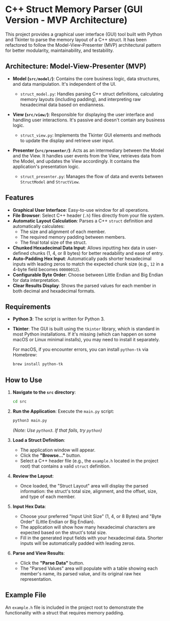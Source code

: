 # C++ Struct Memory Parser (GUI Version - MVP Architecture)

This project provides a graphical user interface (GUI) tool built with Python and Tkinter to parse the memory layout of a C++ struct. It has been refactored to follow the Model-View-Presenter (MVP) architectural pattern for better modularity, maintainability, and testability.

## Architecture: Model-View-Presenter (MVP)

- **Model (`src/model/`)**: Contains the core business logic, data structures, and data manipulation. It's independent of the UI.
  - `struct_model.py`: Handles parsing C++ struct definitions, calculating memory layouts (including padding), and interpreting raw hexadecimal data based on endianness.

- **View (`src/view/`)**: Responsible for displaying the user interface and handling user interactions. It's passive and doesn't contain any business logic.
  - `struct_view.py`: Implements the Tkinter GUI elements and methods to update the display and retrieve user input.

- **Presenter (`src/presenter/`)**: Acts as an intermediary between the Model and the View. It handles user events from the View, retrieves data from the Model, and updates the View accordingly. It contains the application's presentation logic.
  - `struct_presenter.py`: Manages the flow of data and events between `StructModel` and `StructView`.

## Features

- **Graphical User Interface**: Easy-to-use window for all operations.
- **File Browser**: Select C++ header (`.h`) files directly from your file system.
- **Automatic Layout Calculation**: Parses a C++ `struct` definition and automatically calculates:
  - The size and alignment of each member.
  - The required memory padding between members.
  - The final total size of the struct.
- **Chunked Hexadecimal Data Input**: Allows inputting hex data in user-defined chunks (1, 4, or 8 bytes) for better readability and ease of entry.
- **Auto-Padding Hex Input**: Automatically pads shorter hexadecimal inputs with leading zeros to match the expected chunk size (e.g., `12` in a 4-byte field becomes `00000012`).
- **Configurable Byte Order**: Choose between Little Endian and Big Endian for data interpretation.
- **Clear Results Display**: Shows the parsed values for each member in both decimal and hexadecimal formats.

## Requirements

- **Python 3**: The script is written for Python 3.
- **Tkinter**: The GUI is built using the `tkinter` library, which is standard in most Python installations. If it's missing (which can happen on some macOS or Linux minimal installs), you may need to install it separately.

  For macOS, if you encounter errors, you can install `python-tk` via Homebrew:
  ```bash
  brew install python-tk
  ```

## How to Use

1.  **Navigate to the `src` directory**:
    ```bash
    cd src
    ```

2.  **Run the Application**:
    Execute the `main.py` script:
    ```bash
    python3 main.py
    ```
    *(Note: Use `python3`. If that fails, try `python`)*

3.  **Load a Struct Definition**:
    - The application window will appear.
    - Click the **"Browse..."** button.
    - Select a C++ header file (e.g., the `example.h` located in the project root) that contains a valid `struct` definition.

4.  **Review the Layout**:
    - Once loaded, the "Struct Layout" area will display the parsed information: the struct's total size, alignment, and the offset, size, and type of each member.

5.  **Input Hex Data**:
    - Choose your preferred "Input Unit Size" (1, 4, or 8 Bytes) and "Byte Order" (Little Endian or Big Endian).
    - The application will show how many hexadecimal characters are expected based on the struct's total size.
    - Fill in the generated input fields with your hexadecimal data. Shorter inputs will be automatically padded with leading zeros.

6.  **Parse and View Results**:
    - Click the **"Parse Data"** button.
    - The "Parsed Values" area will populate with a table showing each member's name, its parsed value, and its original raw hex representation.

## Example File

An `example.h` file is included in the project root to demonstrate the functionality with a struct that requires memory padding.